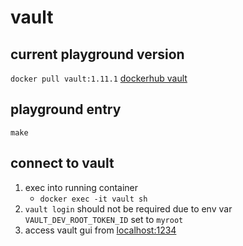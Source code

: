 # vault

## current playground version
`docker pull vault:1.11.1`
[dockerhub vault](https://hub.docker.com/_/vault)

## playground entry
`make`

## connect to vault
1. exec into running container
    - `docker exec -it vault sh`
2. `vault login` should not be required due to env var `VAULT_DEV_ROOT_TOKEN_ID` set to `myroot`
3. access vault gui from [localhost:1234](http://localhost:1234)

